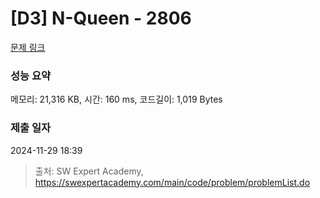 # [D3] N-Queen - 2806 

[문제 링크](https://swexpertacademy.com/main/code/problem/problemDetail.do?contestProbId=AV7GKs06AU0DFAXB) 

### 성능 요약

메모리: 21,316 KB, 시간: 160 ms, 코드길이: 1,019 Bytes

### 제출 일자

2024-11-29 18:39



> 출처: SW Expert Academy, https://swexpertacademy.com/main/code/problem/problemList.do